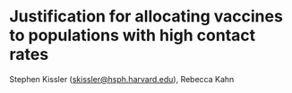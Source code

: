 # Justification for allocating vaccines to populations with high contact rates
Stephen Kissler (skissler@hsph.harvard.edu), Rebecca Kahn

